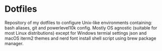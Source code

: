 # Dotfiles
Repository of my dotfiles to configure Unix-like environments containing: bash aliases, git and powerlevel10k 
config. Mostly OS agnostic (suitable for most Linux distributions) except for Windows termial settings json and macOS iterm2 themes and nerd font install shell script using brew package manager.
